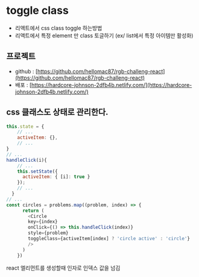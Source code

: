 # toggle class

- 리액트에서 css class toggle 하는방법
- 리액트에서 특정 element 만 class 토글하기 (ex/ list에서 특정 아이템만 활성화)

## 프로젝트

- github : [https://github.com/hellomac87/rgb-challeng-react](https://github.com/hellomac87/rgb-challeng-react)
- 배포 : [https://hardcore-johnson-2dfb4b.netlify.com/](https://hardcore-johnson-2dfb4b.netlify.com/)

## css 클래스도 상태로 관리한다.

```js
this.state = {
    // ...
    activeItem: {},
    // ...
}
// ...
handleClick(i){
    // ...
    this.setState({
      activeItem: { [i]: true }
    });
    // ...
  }
// ...
const circles = problems.map((problem, index) => {
      return (
        <Circle 
        key={index} 
        onClick={() => this.handleClick(index)} 
        style={problem}
        toggleClass={activeItem[index] ? 'circle active' : 'circle'}
        />
      )
    })
```

react 엘리먼트를 생성할때 인자로 인덱스 값을 넘김